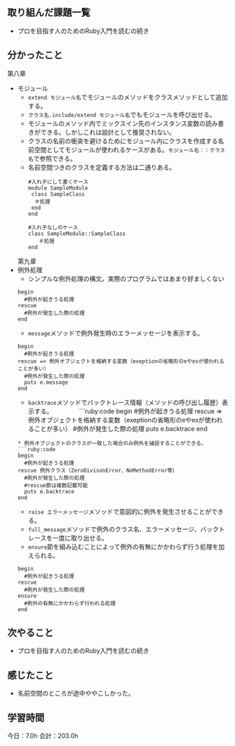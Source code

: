 ## 取り組んだ課題一覧
* プロを目指す人のためのRuby入門を読むの続き
## 分かったこと
第八章
* モジュール
  * ```extend モジュール名```でモジュールのメソッドをクラスメソッドとして追加する。
  * ```クラス名.include/extend モジュール名```でもモジュールを呼び出せる。
  * モジュールのメソッド内でミックスイン先のインスタンス変数の読み書きができる。しかしこれは設計として推奨されない。
  * クラスの名前の衝突を避けるためにモジュール内にクラスを作成する名前空間としてモジュールが使われるケースがある。```モジュール名：：クラス名```で参照できる。
  * 名前空間つきのクラスを定義する方法は二通りある。
    ```ruby:code
    #入れ子にして書くケース
    module SampleModule
     class SampleClass
      ＃処理
     end
    end
    ```
    ```ruby:code
    #入れ子なしのケース
    class SampleModule::SampleClass
    　　＃処理
    end
    ```
  第九章
* 例外処理
    * シンプルな例外処理の構文。実際のプログラムではあまり好ましくない
    ```ruby:code
    begin
      #例外が起きうる処理
    rescue
      #例外が発生した際の処理
    end
    ```
    * ```message```メソッドで例外発生時のエラーメッセージを表示する。
    ```ruby:code
    begin
      #例外が起きうる処理
    rescue => 例外オブジェクトを格納する変数（exeptionの省略形のeやexが使われることが多い）
      #例外が発生した際の処理
      puts e.message
    end
    ```
    * ```backtrace```メソッドでバックトレース情報（メソッドの呼び出し履歴）表示する。
  　　　　```ruby:code
    begin
      #例外が起きうる処理
    rescue => 例外オブジェクトを格納する変数（exeptionの省略形のeやexが使われることが多い）
      #例外が発生した際の処理
      puts e.backtrace
    end
    ```
    * 例外オブジェクトのクラスが一致した場合のみ例外を捕捉することができる。
    ```ruby:code
    begin
      #例外が起きうる処理
    rescue 例外クラス（ZeroDivisonError、NoMethodError等）
      #例外が発生した際の処理
      #rescue節は複数記載可能
      puts e.backtrace
    end
    ```
    * ```raise エラーメッセージ```メソッドで意図的に例外を発生させることができる。
    * ```full_message```メソッドで例外のクラス名、エラーメッセージ、バックトレースを一度に取り出せる。
    * ```ensure```節を組み込むことによって例外の有無にかかわらず行う処理を加えられる。
    ```ruby:code
    begin
      #例外が起きうる処理
    rescue 
      #例外が発生した際の処理
    ensure
      #例外の有無にかかわらず行われる処理
    end
    ```
    
    

## 次やること
*  プロを目指す人のためのRuby入門を読むの続き
## 感じたこと
*  名前空間のところが途中ややこしかった。
 
## 学習時間
今日：7.0h
合計：203.0h
